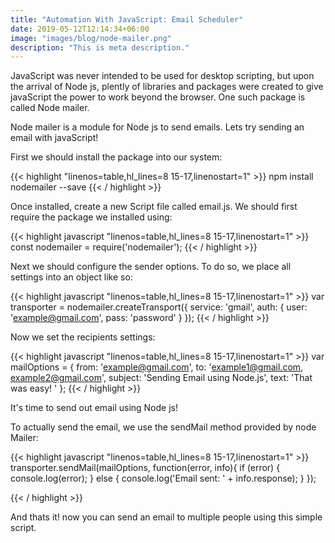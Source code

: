 ```yaml
---
title: "Automation With JavaScript: Email Scheduler"
date: 2019-05-12T12:14:34+06:00
image: "images/blog/node-mailer.png"
description: "This is meta description."
---
```


JavaScript was never intended to be used for desktop scripting, but upon the arrival of Node js, plently of libraries and packages were created to give javaScript the power to work beyond the browser. One such package is called Node mailer.

Node mailer is a module for Node js to send emails. Lets try sending an email with javaScript!

First we should install the package into our system:

{{< highlight  "linenos=table,hl_lines=8 15-17,linenostart=1" >}}
npm install nodemailer --save
{{< / highlight >}}

Once installed, create a new Script file called email.js. We should first require the package we installed using:

{{< highlight javascript "linenos=table,hl_lines=8 15-17,linenostart=1" >}}
const nodemailer = require('nodemailer');
{{< / highlight >}}

Next we should configure the sender options. To do so, we place all settings into an object like so:

{{< highlight javascript "linenos=table,hl_lines=8 15-17,linenostart=1" >}}
var transporter = nodemailer.createTransport({
  service: 'gmail',
  auth: {
    user: 'example@gmail.com',
    pass: 'password'
  }
});
{{< / highlight >}}

Now we set the recipients settings:

{{< highlight javascript "linenos=table,hl_lines=8 15-17,linenostart=1" >}}
var mailOptions = {
  from: 'example@gmail.com',
  to: 'example1@gmail.com, example2@gmail.com',
  subject: 'Sending Email using Node.js',
  text: 'That was easy! '
};
{{< / highlight >}}

It's time to send out email using Node js!

To actually send the email, we use the sendMail method provided by node Mailer:

{{< highlight javascript "linenos=table,hl_lines=8 15-17,linenostart=1" >}}
transporter.sendMail(mailOptions, function(error, info){
  if (error) {
    console.log(error);
  } else {
    console.log('Email sent: ' + info.response);
  }
});

{{< / highlight >}}

And thats it! now you can send an email to multiple people using this simple script.
